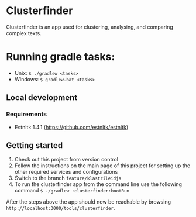 # Clusterfinder

Clusterfinder is an app used for clustering, analysing, and comparing complex texts.

# Running gradle tasks:
* Unix: `$ ./gradlew <tasks>`
* Windows: `$ gradlew.bat <tasks>`

## Local development 
### Requirements
* Estnltk 1.4.1 (https://github.com/estnltk/estnltk)

## Getting started
1. Check out this project from version control
1. Follow the instructions on the main page of this project for setting up the other required services and configurations
1. Switch to the branch `feature/klastrileidja`
1. To run the clusterfinder app from the command line use the following command `$ ./gradlew :clusterfinder:bootRun`

After the steps above the app should now be reachable by browsing `http://localhost:3000/tools/clusterfinder`.
